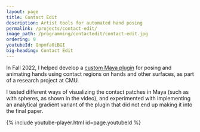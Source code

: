 ```yaml
---
layout: page
title: Contact Edit
description: Artist tools for automated hand posing 
permalink: /projects/contact-edit/
image_path: /programming/contactedit/contact-edit.jpg
ordering: 9
youtubeId: Qnpmfa0iBGI
big-heading: Contact Edit
---
```


In Fall 2022, I helped develop a [custom Maya plugin][contactedit] for posing and animating hands using contact regions on hands and other surfaces, as part of a research project at CMU.

I tested different ways of visualizing the contact patches in Maya (such as with spheres, as shown in the video), and experimented with implementing an analytical gradient variant of the plugin that did not end up making it into the final paper.

{% include youtube-player.html id=page.youtubeId %}

[contactedit]:https://www.andrew.cmu.edu/user/aslakshm/pdfs/SIGGRAPH2023ContactEdit.pdf


